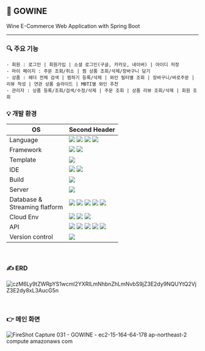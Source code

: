 ## 🍇 GOWINE 
Wine E-Commerce Web Application with Spring Boot

---

### 🔍 주요 기능
```
- 회원 : 로그인 | 회원가입 | 소셜 로그인(구글, 카카오, 네이버) | 아이디 저장
- 마이 페이지 : 주문 조회/취소 | 찜 상품 조회/삭제/장바구니 담기
- 상품 : 헤더 전체 검색 | 찜하기 등록/삭제 | 와인 필터별 조회 | 장바구니/바로주문 | 리뷰 작성 | 연관 상품 슬라이드 | MBTI별 와인 추천
- 관리자 : 상품 등록/조회/검색/수정/삭제 | 주문 조회 | 상품 리뷰 조회/삭제 | 회원 조회
```

### 💡 개발 환경
| OS  | Second Header |
| ------------- | ------------- |
| Language  | <span><img src="https://img.shields.io/badge/java-507E9C?style=for-the-badge&logo=java&logoColor=white"></span> <span><img src="https://img.shields.io/badge/html5-E34F26?style=for-the-badge&logo=html5&logoColor=white"></span> <span><img src="https://img.shields.io/badge/css3-1572B6?style=for-the-badge&logo=javascript&logoColor=white"></span> <span><img src="https://img.shields.io/badge/javascript-F7DF1E?style=for-the-badge&logo=javascript&logoColor=black"></span>  |
| Framework  | <span><img src="https://img.shields.io/badge/springboot-6DB33F?style=for-the-badge&logo=springboot&logoColor=white"></span> <span><img src="https://img.shields.io/badge/springsecurity-6DB33F?style=for-the-badge&logo=springsecurity&logoColor=white"></span> |
| Template | <span><img src="https://img.shields.io/badge/thymeleaf-005F0F?style=for-the-badge&logo=thymeleaf&logoColor=white"></span>  |
| IDE  | <span><img src="https://img.shields.io/badge/intellijidea-000000?style=for-the-badge&logo=intellijidea&logoColor=white"></span> <span><img src="https://img.shields.io/badge/visualstudiocode-007ACC?style=for-the-badge&logo=visualstudiocode&logoColor=white"></span> |
| Build | <span><img src="https://img.shields.io/badge/apachemaven-C71A36?style=for-the-badge&logo=apachemaven&logoColor=white"></span> |
| Server  | <span><img src="https://img.shields.io/badge/apachetomcat-F8DC75?style=for-the-badge&logo=apachetomcat&logoColor=black"></span> |
| Database & <br/>Streaming flatform | <span><img src="https://img.shields.io/badge/mysql-4479A1?style=for-the-badge&logo=mysql&logoColor=white"></span> <span><img src="https://img.shields.io/badge/mariadb-003545?style=for-the-badge&logo=mariadb&logoColor=white"></span> <span><img src="https://img.shields.io/badge/h2-0F20F7?style=for-the-badge&logo=h2&logoColor=white"></span> <span><img src="https://img.shields.io/badge/Query Dsl-0085C9?style=for-the-badge&logo=Query Dsl&logoColor=white"></span> <span><img src="https://img.shields.io/badge/hibernate-59666C?style=for-the-badge&logo=hibernate&logoColor=white"></span> |
| Cloud Env | <span><img src="https://img.shields.io/badge/amazonaws-232F3E?style=for-the-badge&logo=amazonaws&logoColor=white"></span> <span><img src="https://img.shields.io/badge/amazonec2-FF9900?style=for-the-badge&logo=amazonec2&logoColor=white"></span> <span><img src="https://img.shields.io/badge/amazonrds-527FFF?style=for-the-badge&logo=amazonrds&logoColor=white"></span> |
| API | <span><img src="https://img.shields.io/badge/daum postcode-000000?style=for-the-badge&logo=daum postcode&logoColor=white"></span> <span><img src="https://img.shields.io/badge/google login-000000?style=for-the-badge&logo=google login&logoColor=white"></span> <span><img src="https://img.shields.io/badge/naver login-000000?style=for-the-badge&logo=naver login&logoColor=white"></span> <span><img src="https://img.shields.io/badge/kakao login-000000?style=for-the-badge&logo=kakao login&logoColor=white"></span> <span><img src="https://img.shields.io/badge/iamport payment-000000?style=for-the-badge&logo=naver login&logoColor=white"></span> |
| Version control | <span><img src="https://img.shields.io/badge/github-181717?style=for-the-badge&logo=github&logoColor=white"></span> |

<br />

### ✍ ERD
![czM6Ly9tZWRpYS1wcml2YXRlLmNhbnZhLmNvbS9jZ3E2dy9NQUYtQ2VjZ3E2dy8xL3AucG5n](https://github.com/Ella-ki/Ella-ki/assets/77760410/e99e3cb8-553f-41ca-8a78-8eeddc4f7653)

<br />

### 👉 메인 화면
![FireShot Capture 031 - GOWINE - ec2-15-164-64-178 ap-northeast-2 compute amazonaws com](https://github.com/Ella-ki/Ella-ki/assets/77760410/86478631-f8af-4f9b-a6f2-8cb71c3f2a56)

